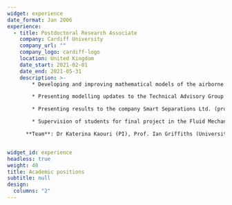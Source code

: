 ```yaml
---
widget: experience
date_format: Jan 2006
experience:
  - title: Postdoctoral Research Associate
    company: Cardiff University
    company_url: ""
    company_logo: cardiff-logo
    location: United Kingdom
    date_start: 2021-02-01
    date_end: 2021-05-31
    description: >-
        * Developing and improving mathematical models of the airborne transmission of COVID-19 indoors.

        * Presenting modelling updates to the Technical Advisory Group of the Welsh Government (project sponsor). 

        * Presenting results to the company Smart Separations Ltd. (project sponsor).

        * Supervision of students for final project in the Fluid Mechanics course.

      **Team**: Dr Katerina Kaouri (PI), Prof. Ian Griffiths (University of Oxford), Dr Aaron English (PDRA), Dr Alexander Pretty (PDRA), Zechariah Lau.


widget_id: experience
headless: true
weight: 40
title: Academic positions
subtitle: null
design:
  columns: "2"
---
```

